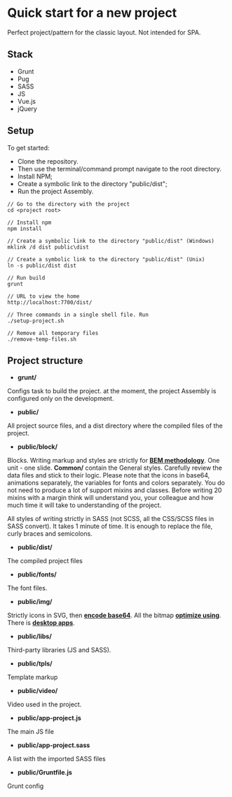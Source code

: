 # Quick start for a new project #
Perfect project/pattern for the classic layout. Not intended for SPA.

## Stack ##
- Grunt
- Pug
- SASS
- JS
- Vue.js
- jQuery

## Setup ##

To get started:
- Clone the repository.
- Then use the terminal/command prompt navigate to the root directory.
- Install NPM;
- Create a symbolic link to the directory "public/dist";
- Run the project Assembly.

```
// Go to the directory with the project
cd <project root>
```
```
// Install npm
npm install
```
```
// Create a symbolic link to the directory "public/dist" (Windows)
mklink /d dist public\dist
```
```
// Create a symbolic link to the directory "public/dist" (Unix)
ln -s public/dist dist
```
```
// Run build
grunt
```
```
// URL to view the home
http://localhost:7700/dist/
```
```
// Three commands in a single shell file. Run
./setup-project.sh
```
```
// Remove all temporary files 
./remove-temp-files.sh
```

## Project structure ##

- **grunt/**

Configs task to build the project. at the moment, the project Assembly is configured only on the development.
- **public/**

All project source files, and a dist directory where the compiled files of the project.

- **public/block/**

Blocks. Writing markup and styles are strictly for **[BEM methodology](https://ru.bem.info/methodology/quick-start/)**.
One unit - one slide. **Common/** contain the General styles. Carefully review the data files and stick to their logic.
Please note that the icons in base64, animations separately, the variables for fonts and colors separately. You do not need to produce a lot of support mixins and classes.
Before writing 20 mixins with a margin think will understand you, your colleague and how much time it will take to
understanding of the project.

All styles of writing strictly in SASS (not SCSS, all the CSS/SCSS files in SASS convert). It takes 1 minute of time. It is enough to replace the file, curly braces and semicolons.

- **public/dist/**

The compiled project files

- **public/fonts/**

The font files.

- **public/img/**

Strictly icons in SVG, then **[encode base64](https://www.base64-image.de)**.
All the bitmap **[optimize using](https://tinypng.com)**.
There is **[desktop apps](https://github.com/kyleduo/TinyPNG4Mac)**.

- **public/libs/**

Third-party libraries (JS and SASS).

- **public/tpls/**

Template markup

- **public/video/**

Video used in the project.

- **public/app-project.js**

The main JS file

- **public/app-project.sass**

A list with the imported SASS files

- **public/Gruntfile.js**

Grunt сonfig
